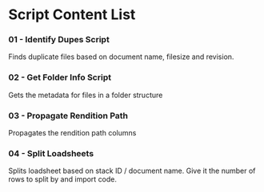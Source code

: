 # Script Content List   
### 01 - Identify Dupes Script   
Finds duplicate files based on document name, filesize and revision.

### 02 - Get Folder Info Script   
Gets the metadata for files in a folder structure

### 03 - Propagate Rendition Path   
Propagates the rendition path columns

### 04 - Split Loadsheets   
Splits loadsheet based on stack ID / document name. Give it the number of rows to split by and import code.
